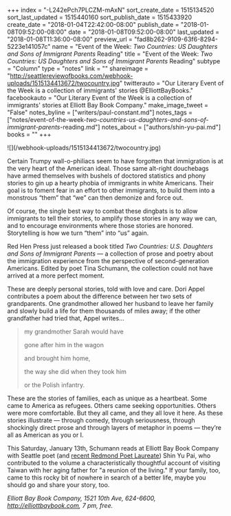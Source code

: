 +++
index = "-L242ePch7PLCZM-mAxN"
sort_create_date = 1515134520
sort_last_updated = 1515440160
sort_publish_date = 1515433920
create_date = "2018-01-04T22:42:00-08:00"
publish_date = "2018-01-08T09:52:00-08:00"
date = "2018-01-08T09:52:00-08:00"
last_updated = "2018-01-08T11:36:00-08:00"
preview_url = "fad8b262-9109-63f6-8294-5223e141057c"
name = "Event of the Week: *Two Countries: US Daughters and Sons of Immigrant Parents* Reading"
title = "Event of the Week: *Two Countries: US Daughters and Sons of Immigrant Parents* Reading"
subtype = "Column"
type = "notes"
link = ""
shareimage = "http://seattlereviewofbooks.com/webhook-uploads/1515134413672/twocountry.jpg"
twitterauto = "Our Literary Event of the Week is a collection of immigrants' stories @ElliottBayBooks."
facebookauto = "Our Literary Event of the Week is a collection of immigrants' stories at Elliott Bay Book Company."
make_image_tweet = "False"
notes_byline = ["writers/paul-constant.md"]
notes_tags = ["notes/event-of-the-week-*two-countries-us-daughters-and-sons-of-immigrant-parents*-reading.md"]
notes_about = ["authors/shin-yu-pai.md"]
books = ""
+++
<p class="image">![](/webhook-uploads/1515134413672/twocountry.jpg)</p>

Certain Trumpy wall-o-philiacs seem to have forgotten that immigration is at the very heart of the American ideal. Those same alt-right douchebags have armed themselves with bushels of doctored statistics and phony stories to gin up a hearty phobia of immigrants in white Americans. Their goal is to foment fear in an effort to other immigrants, to build them into a monstrous “them” that “we” can then demonize and force out.

Of course, the single best way to combat these dingbats is to allow immigrants to tell their stories, to amplify those stories in any way we can, and to encourage environments where those stories are honored. Storytelling is how we turn “them” into “us” again.

Red Hen Press just released a book titled *Two Countries: U.S. Daughters and Sons of Immigrant Parents* — a collection of prose and poetry about the immigration experience from the perspective of second-generation Americans. Edited by poet Tina Schumann, the collection could not have arrived at a more perfect moment.

These are deeply personal stories, told with love and care. Dori Appel contributes a poem about the difference between her two sets of grandparents. One grandmother allowed her husband to leave her family and slowly build a life for them thousands of miles away; if the other grandfather had tried that, Appel writes…

<blockquote><p class="noindent">my grandmother Sarah would have</p>
<p class="noindent">gone after him in the wagon</p>
<p class="noindent">and brought him home, </p>
<p class="noindent">the way she did when they took him</p>
<p class="noindent">or the Polish infantry.</p></blockquote>

These are the stories of families, each as unique as a heartbeat. Some came to America as refugees. Others came seeking opportunities. Others were more comfortable. But they all came, and they all love it here. As these stories illustrate — through comedy, through seriousness, through shockingly direct prose and through layers of metaphor in poems — they’re all as American as you or I.

This Saturday, January 13th, Schumann reads at Elliott Bay Book Company with Seattle poet (and [recent Redmond Poet Laureate](http://www.seattlereviewofbooks.com/notes/2018/01/03/an-exit-interview-with-shin-yu-pai-the-outgoing-poet-laureate-of-redmond/)) Shin Yu Pai, who contributed to the volume a characteristically thoughtful account of visiting Taiwan with her aging father for "a reunion of the living." If your family, too, came to this rocky bit of nowhere in search of a better life, maybe you should go and share your story, too.

*Elliott Bay Book Company, 1521 10th Ave, 624-6600, http://elliottbaybook.com, 7 pm, free.*
